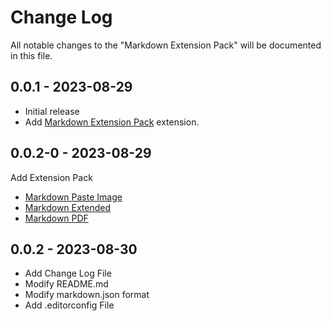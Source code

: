 # Change Log

All notable changes to the "Markdown Extension Pack" will be documented in this file.

## 0.0.1 - 2023-08-29

- Initial release
- Add [Markdown Extension Pack](https://marketplace.visualstudio.com/items?itemName=doggy8088.markdown-extension-pack) extension.

## 0.0.2-0 - 2023-08-29

Add Extension Pack
- [Markdown Paste Image](https://marketplace.visualstudio.com/items?itemName=onesdev.vscode-paste-image-plus)
- [Markdown Extended](https://marketplace.visualstudio.com/items?itemName=jebbs.markdown-extended)
- [Markdown PDF](https://marketplace.visualstudio.com/items?itemName=yzane.markdown-pdf)

## 0.0.2 - 2023-08-30

- Add Change Log File
- Modify README.md
- Modify markdown.json format
- Add .editorconfig File